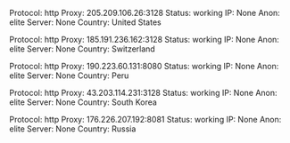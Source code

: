 Protocol: http
Proxy: 205.209.106.26:3128
Status: working
IP: None
Anon: elite
Server: None
Country: United States

Protocol: http
Proxy: 185.191.236.162:3128
Status: working
IP: None
Anon: elite
Server: None
Country: Switzerland

Protocol: http
Proxy: 190.223.60.131:8080
Status: working
IP: None
Anon: elite
Server: None
Country: Peru

Protocol: http
Proxy: 43.203.114.231:3128
Status: working
IP: None
Anon: elite
Server: None
Country: South Korea

Protocol: http
Proxy: 176.226.207.192:8081
Status: working
IP: None
Anon: elite
Server: None
Country: Russia


